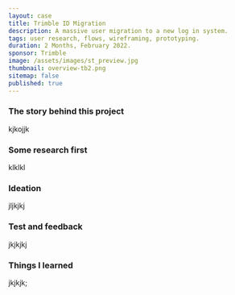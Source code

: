 ```yaml
---
layout: case
title: Trimble ID Migration
description: A massive user migration to a new log in system.
tags: user research, flows, wireframing, prototyping.
duration: 2 Months, February 2022.
sponsor: Trimble
image: /assets/images/st_preview.jpg
thumbnail: overview-tb2.png
sitemap: false
published: true
---
```


### The story behind this project

kjkojjk

### Some research first

klklkl

### Ideation

jljkjkj

### Test and feedback

jkjkjkj

### Things I learned

jkjkjk;

<script src="/assets/js/flickity.js"></script>
